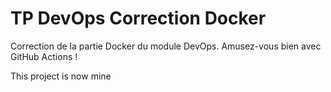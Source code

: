 # TP DevOps Correction Docker

Correction de la partie Docker du module DevOps. Amusez-vous bien avec GitHub Actions !

This project is now mine